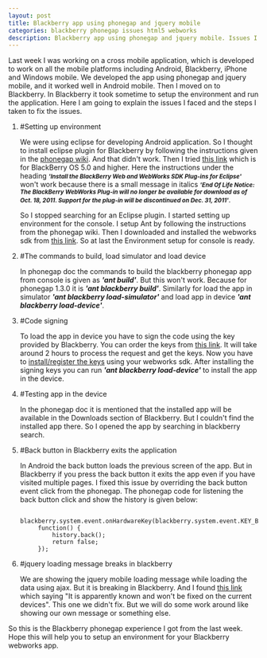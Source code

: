 ```yaml
---
layout: post
title: Blackberry app using phonegap and jquery mobile
categories: blackberry phonegap issues html5 webworks
description: Blackberry app using phonegap and jquery mobile. Issues I faced while developing blackberry app using phonegap and jquery mobile.
---
```


Last week I was working on a cross mobile application, which is
developed to work on all the mobile platforms including Android,
Blackberry, iPhone and Windows mobile. We developed the app using
phonegap and jquery mobile, and it worked well in Android mobile. Then I
moved on to Blackberry. In Blackberry it took sometime to setup the
environment and run the application. Here I am going to explain the
issues I faced and the steps I taken to fix the issues.

1. #Setting up environment

      We were using eclipse for developing Android application. So I thought
      to install eclipse plugin for Blackberry by following the instructions
      given in the [phonegap wiki](http://wiki.phonegap.com/w/page/25653281/Getting%20Started%20with%20PhoneGap-BlackBerry%20with%20the%20Latest%20Environment). And
      that didn't work. Then I tried [this link](http://wiki.phonegap.com/w/page/31930982/Getting%20Started%20with%20PhoneGap%20BlackBerry%20WebWorks) which is for
      BlackBerry OS 5.0 and higher. Here the instructions under the
      heading <small markdown="1">***'Install the BlackBerry Web and
      WebWorks SDK Plug-ins for Eclipse'***</small> won't work because there is a small
      message in italics <small markdown="1">***'End Of Life Notice: The BlackBerry WebWorks
      Plug-in will no longer be available for download as of Oct. 18, 2011. Support for the plug-in will be discontinued on Dec. 31, 2011'***</small>. 

      So I stopped searching for an Eclipse plugin. I started
      setting up environment for the console. I setup Ant by following the instructions
      from the phonegap wiki. Then I downloaded and installed the
      webworks sdk from [this link](https://bdsc.webapps.blackberry.com/html5/download/sdk). So at last the
      Environment setup for console is ready. 

2. #The commands to build, load simulator and load device

      In phonegap doc the commands to build the blackberry phonegap app from
      console is given as ***'ant build'***. But this won't work. Because for
      phonegap 1.3.0 it is ***'ant blackberry build'***. Similarly for load the
      app in simulator ***'ant blackberry load-simulator'*** and load app in
      device ***'ant blackberry load-device'***.

3. #Code signing

      To load the app in device you have to sign the code using the key
      provided by Blackberry. You can order the keys from [this link](https://www.blackberry.com/SignedKeys/). It will take around 2
      hours to process the request and get the keys. Now you have to [install/register the keys](https://bdsc.webapps.blackberry.com/html5/documentation/ww_publishing/signing_setup_smartphone_apps_1920010_11.html) using your webworks sdk. After installing the signing keys you can run ***'ant blackberry load-device'***
      to install the app in the device.

4. #Testing app in the device

      In the phonegap doc it is mentioned that the installed app will be
      available in the Downloads section of Blackberry. But I couldn't find
      the installed app there. So I opened the app by searching in
      blackberry search. 

5. #Back button in Blackberry exits the application

      In Android the back button loads the previous screen of the app. But
      in Blackberry if you press the back button it exits the app even if
      you have visited multiple pages. I fixed this issue by overriding the
      back button event click from the phonegap. The phonegap code for
      listening the back button click and show the history is given below:

         blackberry.system.event.onHardwareKey(blackberry.system.event.KEY_BACK, 
            function() { 
                history.back();
                return false;
            }); 

6. #jquery loading message breaks in blackberry

      We are showing the jquery mobile loading message while loading the
      data using ajax. But it is breaking in Blackberry. And I found [this link](http://forum.jquery.com/topic/mobile-showpageloadingmsg-appearing-in-wrong-position-on-blackberry) which saying "It is apparently known and won't be fixed on the current
      devices". This one we didn't fix. But we will do some work around like
      showing our own message or something else.

So this is the Blackberry phonegap experience I got from the last
week. Hope this will help you to setup an environment for your
Blackberry webworks app.
